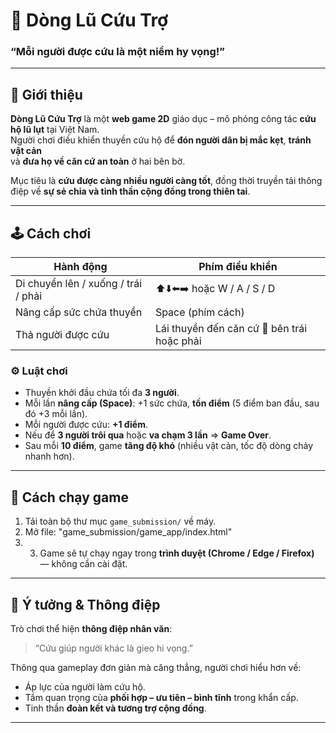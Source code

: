 # 🛶 Dòng Lũ Cứu Trợ  
### “Mỗi người được cứu là một niềm hy vọng!”

---

## 🎯 Giới thiệu
**Dòng Lũ Cứu Trợ** là một **web game 2D** giáo dục – mô phỏng công tác **cứu hộ lũ lụt** tại Việt Nam.  
Người chơi điều khiển thuyền cứu hộ để **đón người dân bị mắc kẹt**, **tránh vật cản**  
và **đưa họ về căn cứ an toàn** ở hai bên bờ.

Mục tiêu là **cứu được càng nhiều người càng tốt**, đồng thời truyền tải thông điệp về **sự sẻ chia và tinh thần cộng đồng trong thiên tai**.

---

## 🕹️ Cách chơi

| Hành động | Phím điều khiển |
|------------|----------------|
| Di chuyển lên / xuống / trái / phải | ⬆️⬇️⬅️➡️ hoặc W / A / S / D |
| Nâng cấp sức chứa thuyền | Space (phím cách) |
| Thả người được cứu | Lái thuyền đến căn cứ 🏥 bên trái hoặc phải |

### ⚙️ Luật chơi
- Thuyền khởi đầu chứa tối đa **3 người**.  
- Mỗi lần **nâng cấp (Space)**: +1 sức chứa, **tốn điểm** (5 điểm ban đầu, sau đó +3 mỗi lần).  
- Mỗi người được cứu: **+1 điểm**.  
- Nếu để **3 người trôi qua** hoặc **va chạm 3 lần** ⇒ **Game Over**.  
- Sau mỗi **10 điểm**, game **tăng độ khó** (nhiều vật cản, tốc độ dòng chảy nhanh hơn).  

---

## 🌊 Cách chạy game

1. Tải toàn bộ thư mục `game_submission/` về máy.  
2. Mở file: "game_submission/game_app/index.html"
3. 3. Game sẽ tự chạy ngay trong **trình duyệt (Chrome / Edge / Firefox)** — không cần cài đặt.

---

## 🧠 Ý tưởng & Thông điệp
Trò chơi thể hiện **thông điệp nhân văn**:  
> “Cứu giúp người khác là gieo hi vọng.”  

Thông qua gameplay đơn giản mà căng thẳng, người chơi hiểu hơn về:
- Áp lực của người làm cứu hộ.  
- Tầm quan trọng của **phối hợp – ưu tiên – bình tĩnh** trong khẩn cấp.  
- Tinh thần **đoàn kết và tương trợ cộng đồng**.

---




